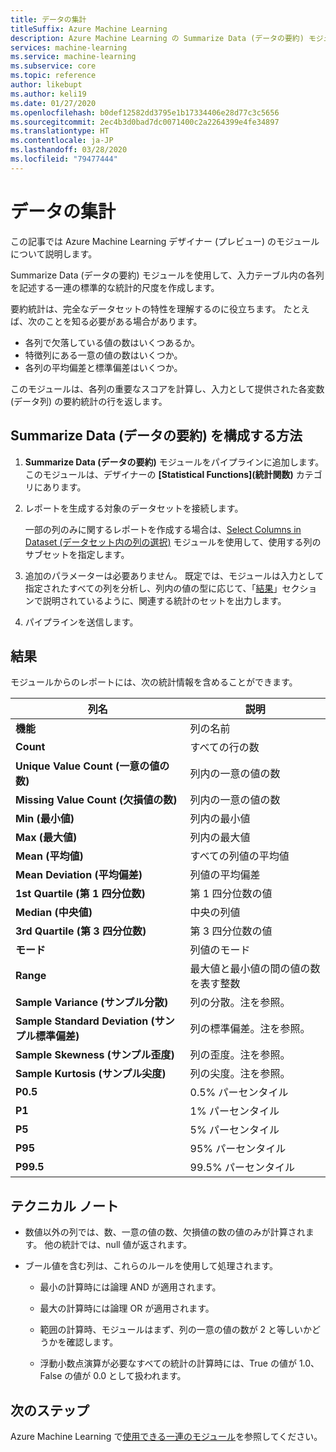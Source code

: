 ```yaml
---
title: データの集計
titleSuffix: Azure Machine Learning
description: Azure Machine Learning の Summarize Data (データの要約) モジュールを使用して、データセット内の列に関する基本的な記述統計レポートを生成する方法について説明します。
services: machine-learning
ms.service: machine-learning
ms.subservice: core
ms.topic: reference
author: likebupt
ms.author: keli19
ms.date: 01/27/2020
ms.openlocfilehash: b0def12582dd3795e1b17334406e28d77c3c5656
ms.sourcegitcommit: 2ec4b3d0bad7dc0071400c2a2264399e4fe34897
ms.translationtype: HT
ms.contentlocale: ja-JP
ms.lasthandoff: 03/28/2020
ms.locfileid: "79477444"
---
```

# <a name="summarize-data"></a>データの集計

この記事では Azure Machine Learning デザイナー (プレビュー) のモジュールについて説明します。

Summarize Data (データの要約) モジュールを使用して、入力テーブル内の各列を記述する一連の標準的な統計的尺度を作成します。

要約統計は、完全なデータセットの特性を理解するのに役立ちます。 たとえば、次のことを知る必要がある場合があります。

- 各列で欠落している値の数はいくつあるか。
- 特徴列にある一意の値の数はいくつか。
- 各列の平均偏差と標準偏差はいくつか。

このモジュールは、各列の重要なスコアを計算し、入力として提供された各変数 (データ列) の要約統計の行を返します。

## <a name="how-to-configure-summarize-data"></a>Summarize Data (データの要約) を構成する方法  

1. **Summarize Data (データの要約)** モジュールをパイプラインに追加します。 このモジュールは、デザイナーの **[Statistical Functions]\(統計関数\)** カテゴリにあります。

1. レポートを生成する対象のデータセットを接続します。

    一部の列のみに関するレポートを作成する場合は、[Select Columns in Dataset (データセット内の列の選択)](select-columns-in-dataset.md) モジュールを使用して、使用する列のサブセットを指定します。

1. 追加のパラメーターは必要ありません。 既定では、モジュールは入力として指定されたすべての列を分析し、列内の値の型に応じて、「[結果](#results)」セクションで説明されているように、関連する統計のセットを出力します。

1. パイプラインを送信します。

## <a name="results"></a>結果

モジュールからのレポートには、次の統計情報を含めることができます。 

|列名|説明|
|------|------|  
|**機能**|列の名前|
|**Count**|すべての行の数|
|**Unique Value Count (一意の値の数)**|列内の一意の値の数|
|**Missing Value Count (欠損値の数)**|列内の一意の値の数|
|**Min (最小値)**|列内の最小値|  
|**Max (最大値)**|列内の最大値|
|**Mean (平均値)**|すべての列値の平均値|
|**Mean Deviation (平均偏差)**|列値の平均偏差|
|**1st Quartile (第 1 四分位数)**|第 1 四分位数の値|
|**Median (中央値)**|中央の列値|
|**3rd Quartile (第 3 四分位数)**|第 3 四分位数の値|
|**モード**|列値のモード|
|**Range**|最大値と最小値の間の値の数を表す整数|
|**Sample Variance (サンプル分散)**|列の分散。注を参照。|
|**Sample Standard Deviation (サンプル標準偏差)**|列の標準偏差。注を参照。|
|**Sample Skewness (サンプル歪度)**|列の歪度。注を参照。|
|**Sample Kurtosis (サンプル尖度)**|列の尖度。注を参照。|
|**P0.5**|0.5% パーセンタイル|
|**P1**|1% パーセンタイル|
|**P5**|5% パーセンタイル|
|**P95**|95% パーセンタイル|
|**P99.5**|99.5% パーセンタイル |

## <a name="technical-notes"></a>テクニカル ノート

- 数値以外の列では、数、一意の値の数、欠損値の数の値のみが計算されます。 他の統計では、null 値が返されます。

- ブール値を含む列は、これらのルールを使用して処理されます。

    - 最小の計算時には論理 AND が適用されます。
    
    - 最大の計算時には論理 OR が適用されます。
    
    - 範囲の計算時、モジュールはまず、列の一意の値の数が 2 と等しいかどうかを確認します。
    
    - 浮動小数点演算が必要なすべての統計の計算時には、True の値が 1.0、False の値が 0.0 として扱われます。

## <a name="next-steps"></a>次のステップ

Azure Machine Learning で[使用できる一連のモジュール](module-reference.md)を参照してください。  
